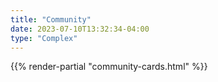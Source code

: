 ```yaml
---
title: "Community"
date: 2023-07-10T13:32:34-04:00
type: "Complex"
---
```

{{% render-partial "community-cards.html" %}}
